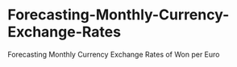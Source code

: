 # Forecasting-Monthly-Currency-Exchange-Rates
Forecasting Monthly Currency Exchange Rates of Won per Euro
